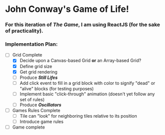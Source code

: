 # John Conway's Game of Life!

### For this iteration of *The Game*, I am using ReactJS (for the sake of practicality).

### Implementation Plan:
- [ ] Grid Complete
  - [x] Decide upon a Canvas-based Grid **or** an Array-based Grid?
  - [x] Define grid size
  - [x] Get grid rendering
  - [ ] Produce <b>*Still Lifes*</b>
  - [ ] Add click event to fill in a grid block with color to signify "dead" or "alive" blocks (for testing purposes)
  - [ ] Implement basic "click-through" animation (doesn't yet follow any set of rules)
  - [ ] Produce <b>*Oscillators*</b>
- [ ] Games Rules Complete
  - [ ] Tile can "look" for neighboring tiles relative to its position
  - [ ] Introduce game rules
- [ ] Game complete
